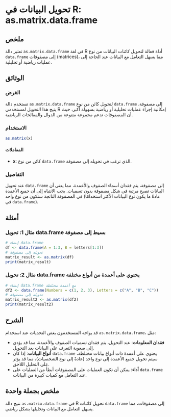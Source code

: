 <!--
Meta Description: # تحويل البيانات في R: as.matrix.data.frame ## ملخص تعتبر دالة `as.matrix.data.frame` في لغة R أداة فعالة لتحويل كائنات البيانات من نوع `data.frame` إ...
Meta Keywords: data, frame, إلى, البيانات, matrix
-->

# تحويل البيانات في R: as.matrix.data.frame

## ملخص
تعتبر دالة `as.matrix.data.frame` في لغة R أداة فعالة لتحويل كائنات البيانات من نوع `data.frame` إلى مصفوفات (matrices)، مما يسهل التعامل مع البيانات عند الحاجة إلى عمليات رياضية أو تحليلية.

## الوثائق
### الغرض
تستخدم دالة `as.matrix.data.frame` لتحويل كائن من نوع `data.frame` إلى مصفوفة. يتيح هذا التحويل لمستخدمي R إمكانية إجراء عمليات تحليلية أو رياضية بسهولة أكبر، حيث أن المصفوفات تدعم مجموعة متنوعة من الدوال والمعالجات الرياضية.

### الاستخدام
```R
as.matrix(x)
```
#### المعاملات
- **x**: كائن من نوع `data.frame` الذي ترغب في تحويله إلى مصفوفة.

### التفاصيل
عند تحويل `data.frame` إلى مصفوفة، يتم فقدان أسماء الصفوف والأعمدة، مما يعني أن البيانات تصبح مرتبة في شكل مصفوفة بدون تسميات. يجب الانتباه إلى أن جميع الأعمدة في المصفوفة الناتجة ستكون من نوع واحد (عادةً ما يكون نوع البيانات الأكثر استخدامًا في `data.frame`).

## أمثلة
### مثال 1: تحويل data.frame بسيط إلى مصفوفة
```R
# إنشاء data.frame
df <- data.frame(A = 1:3, B = letters[1:3])
# تحويله إلى مصفوفة
matrix_result <- as.matrix(df)
print(matrix_result)
```

### مثال 2: تحويل data.frame يحتوي على أعمدة من أنواع مختلفة
```R
# إنشاء data.frame مع أعمدة مختلطة
df2 <- data.frame(Numbers = c(1, 2, 3), Letters = c("A", "B", "C"))
# تحويله إلى مصفوفة
matrix_result2 <- as.matrix(df2)
print(matrix_result2)
```

## الشرح
قد يواجه المستخدمون بعض التحديات عند استخدام `as.matrix.data.frame`، مثل:
- **فقدان المعلومات**: عند التحويل، يتم فقدان تسميات الصفوف والأعمدة، مما قد يؤدي إلى صعوبة التعرف على البيانات بعد التحويل.
- **أنواع البيانات**: إذا كان `data.frame` يحتوي على أعمدة ذات أنواع بيانات مختلطة، سيتم تحويل جميع الأعمدة إلى نوع واحد (عادةً إلى نوع الشخصيات)، مما قد يؤثر على التحليل اللاحق.
- **أداء**: يمكن أن تكون العمليات على المصفوفات أبطأ من العمليات على `data.frame` عند التعامل مع كميات كبيرة من البيانات.

## ملخص بجملة واحدة
تتيح دالة `as.matrix.data.frame` في R تحويل كائنات `data.frame` إلى مصفوفات، مما يسهل التعامل مع البيانات وتحليلها بشكل رياضي.
